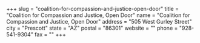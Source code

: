 +++
slug = "coalition-for-compassion-and-justice-open-door"
title = "Coalition for Compassion and Justice, Open Door"
name = "Coalition for Compassion and Justice, Open Door"
address = "505 West Gurley Street"
city = "Prescott"
state = "AZ"
postal = "86301"
website = ""
phone = "928-541-9304"
fax = ""
+++
